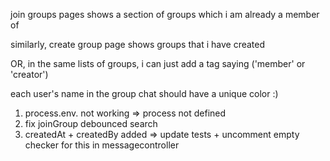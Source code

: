 join groups pages shows a section of groups which i am already a member of

similarly, create group page shows groups that i have created

OR, in the same lists of groups, i can just add a tag saying ('member' or 'creator')

each user's name in the group chat should have a unique color :)



1. process.env. not working => process not defined
2. fix joinGroup debounced search
3. createdAt + createdBy added => update tests + uncomment empty checker for this in messagecontroller